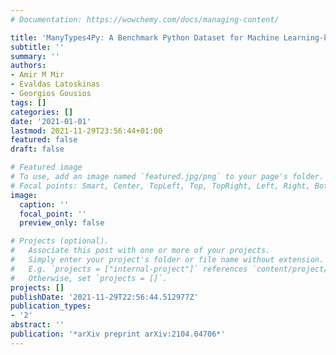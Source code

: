 ```yaml
---
# Documentation: https://wowchemy.com/docs/managing-content/

title: 'ManyTypes4Py: A Benchmark Python Dataset for Machine Learning-based Type Inference'
subtitle: ''
summary: ''
authors:
- Amir M Mir
- Evaldas Latoskinas
- Georgios Gousios
tags: []
categories: []
date: '2021-01-01'
lastmod: 2021-11-29T23:56:44+01:00
featured: false
draft: false

# Featured image
# To use, add an image named `featured.jpg/png` to your page's folder.
# Focal points: Smart, Center, TopLeft, Top, TopRight, Left, Right, BottomLeft, Bottom, BottomRight.
image:
  caption: ''
  focal_point: ''
  preview_only: false

# Projects (optional).
#   Associate this post with one or more of your projects.
#   Simply enter your project's folder or file name without extension.
#   E.g. `projects = ["internal-project"]` references `content/project/deep-learning/index.md`.
#   Otherwise, set `projects = []`.
projects: []
publishDate: '2021-11-29T22:56:44.512977Z'
publication_types:
- '2'
abstract: ''
publication: '*arXiv preprint arXiv:2104.04706*'
---
```

